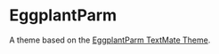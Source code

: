 # EggplantParm

A theme based on the [EggplantParm TextMate Theme](http://colorsublime.com/theme/EggplantParm).

